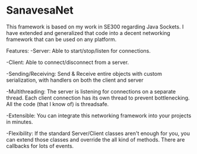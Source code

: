 # SanavesaNet
This framework is based on my work in SE300 regarding Java Sockets.
I have extended and generalized that code into a decent networking framework that can be used on any platform.

Features:
-Server: 
        Able to start/stop/listen for connections.
        
-Client:
        Able to connect/disconnect from a server.
        
-Sending/Receiving:
        Send & Receive entire objects with custom serialization, with handlers on both the client and server
        
-Multithreading: 
        The server is listening for connections on a separate thread.
        Each client connection has its own thread to prevent bottlenecking.
        All the code (that I know of) is threadsafe.
        
-Extensible:
        You can integrate this networking framework into your projects in minutes.
        
-Flexibility:
        If the standard Server/Client classes aren't enough for you, you can extend those classes and override
        the all kind of methods. There are callbacks for lots of events.
       

